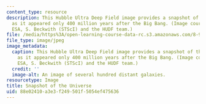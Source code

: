 ```yaml
---
content_type: resource
description: This Hubble Ultra Deep Field image provides a snapshot of the universe
  as it appeared only 400 million years after the Big Bang. (Image courtesy of NASA,
  ESA, S. Beckwith (STScI) and the HUDF team.)
file: /media/https%3A/open-learning-course-data-rc.s3.amazonaws.com/8-952-particle-physics-of-the-early-universe-fall-2004/88e02410a3e3f249501f5054ef475636_8-952f04.jpg
file_type: image/jpeg
image_metadata:
  caption: This Hubble Ultra Deep Field image provides a snapshot of the universe
    as it appeared only 400 million years after the Big Bang. (Image courtesy of NASA,
    ESA, S. Beckwith (STScI) and the HUDF team.)
  credit: ''
  image-alt: An image of several hundred distant galaxies.
resourcetype: Image
title: Snapshot of the Universe
uid: 88e02410-a3e3-f249-501f-5054ef475636
---
```

